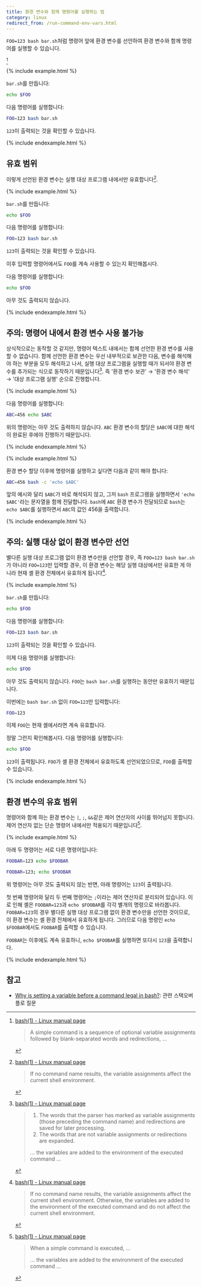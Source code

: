 ```yaml
---
title: 환경 변수와 함께 명령어를 실행하는 법
category: linux
redirect_from: /run-command-env-vars.html
---
```


`FOO=123 bash bar.sh`처럼 명령어 앞에 환경 변수를 선언하여 환경 변수와 함께 명령어를 실행할 수 있습니다.

[^simple-command]

[^simple-command]: [bash(1) - Linux manual page](http://man7.org/linux/man-pages/man1/bash.1.html#SHELL_GRAMMAR)

    > A simple command is a sequence of optional variable assignments followed by blank-separated words and redirections, ...

{% include example.html %}

`bar.sh`를 만듭니다:

```sh
echo $FOO
```

다음 명령어를 실행합니다:

```sh
FOO=123 bash bar.sh
```

`123`이 출력되는 것을 확인할 수 있습니다.

{% include endexample.html %}

## 유효 범위

이렇게 선언된 환경 변수는 실행 대상 프로그램 내에서만 유효합니다[^current-shell].

[^current-shell]: [bash(1) - Linux manual page](http://man7.org/linux/man-pages/man1/bash.1.html#SIMPLE_COMMAND_EXPANSION)

    > If no command name results, the variable assignments affect the current shell environment.
    
{% include example.html %}

`bar.sh`를 만듭니다:

```sh
echo $FOO
```

다음 명령어를 실행합니다:

```sh
FOO=123 bash bar.sh
```

`123`이 출력되는 것을 확인할 수 있습니다.

이후 입력할 명령어에서도 `FOO`를 계속 사용할 수 있는지 확인해봅시다.

다음 명령어를 실행합니다:

```sh
echo $FOO
```

아무 것도 출력되지 않습니다.

{% include endexample.html %}

## 주의: 명령어 내에서 환경 변수 사용 불가능

상식적으로는 동작할 것 같지만, 명령어 텍스트 내에서는 함께 선언한 환경 변수를 사용할 수 없습니다. 함께 선언한 환경 변수는 우선 내부적으로 보관한 다음, 변수를 해석해야 하는 부분을 모두 해석하고 나서, 실행 대상 프로그램을 실행할 때가 되서야 환경 변수를 추가되는 식으로 동작하기 때문입니다[^environment-executed]. 즉 '환경 변수 보관' → '환경 변수 해석' → '대상 프로그램 실행' 순으로 진행합니다.

[^environment-executed]: [bash(1) - Linux manual page](http://man7.org/linux/man-pages/man1/bash.1.html#SIMPLE_COMMAND_EXPANSION)

    > 1. The words that the parser has marked as variable assignments (those preceding the command name) and redirections are saved for later processing.
    > 2. The words that are not variable assignments or redirections are expanded.
    >
    > ... the variables are added to the environment of the executed command ...

{% include example.html %}

다음 명령어를 실행합니다:

```sh
ABC=456 echo $ABC
```

위의 명령어는 아무 것도 출력하지 않습니다. `ABC` 환경 변수의 할당은 `$ABC`에 대한 해석이 완료된 후에야 진행하기 때문입니다.

{% include endexample.html %}

{% include example.html %}

환경 변수 할당 이후에 명령어를 실행하고 싶다면 다음과 같이 해야 합니다:

```sh
ABC=456 bash -c 'echo $ABC'
```

앞의 예시와 달리 `$ABC`가 바로 해석되지 않고, 그저 `bash` 프로그램을 실행하면서 `'echo $ABC'`라는 문자열을 함께 전달합니다. `bash`에 `ABC` 환경 변수가 전달되므로 `bash`는 `echo $ABC`를 실행하면서 `ABC`의 값인 456을 출력합니다.

{% include endexample.html %}

## 주의: 실행 대상 없이 환경 변수만 선언

별다른 실행 대상 프로그램 없이 환경 변수만을 선언할 경우, 즉 `FOO=123 bash bar.sh`가 아니라 `FOO=123`만 입력할 경우, 이 환경 변수는 해당 실행 대상에서만 유효한 게 아니라 현재 셸 환경 전체에서 유효하게 됩니다[^current-shell-environment-executed].

[^current-shell-environment-executed]: [bash(1) - Linux manual page](http://man7.org/linux/man-pages/man1/bash.1.html#SIMPLE_COMMAND_EXPANSION)

    > If no command name results, the variable assignments affect the current shell environment.  Otherwise, the variables are added to the environment of the executed command and do not affect the current shell environment.

{% include example.html %}

`bar.sh`를 만듭니다:

```sh
echo $FOO
```

다음 명령어를 실행합니다:

```sh
FOO=123 bash bar.sh
```

`123`이 출력되는 것을 확인할 수 있습니다.

이제 다음 명령어를 실행합니다:

```sh
echo $FOO
```

아무 것도 출력되지 않습니다. `FOO`는 `bash bar.sh`를 실행하는 동안만 유효하기 때문입니다.

이번에는 `bash bar.sh` 없이 `FOO=123`만 입력합니다:

```sh
FOO=123
```

이제 `FOO`는 현재 셸에서라면 계속 유효합니다.

정말 그런지 확인해봅시다. 다음 명령어를 실행합니다:

```sh
echo $FOO
```

`123`이 출력됩니다. `FOO`가 셸 환경 전체에서 유효하도록 선언되었으므로, `FOO`를 출력할 수 있습니다.

{% include endexample.html %}

## 환경 변수의 유효 범위

명령어와 함께 하는 환경 변수는 `|`, `;`, `&&`같은 제어 연산자의 사이를 뛰어넘지 못합니다. 제어 연산자 없는 단순 명령어 내에서만 적용되기 때문입니다[^simple-command-variables].

[^simple-command-variables]: [bash(1) - Linux manual page](http://man7.org/linux/man-pages/man1/bash.1.html#SIMPLE_COMMAND_EXPANSION)

    > When a simple command is executed, ...
    >
    > ... the variables are added to the environment of the executed command ...

{% include example.html %}

아래 두 명령어는 서로 다른 명령어입니다:

```sh
FOOBAR=123 echo $FOOBAR
```

```sh
FOOBAR=123; echo $FOOBAR
```

위 명령어는 아무 것도 출력되지 않는 반면, 아래 명령어는 `123`이 출력됩니다.

첫 번째 명령어와 달리 두 번째 명령어는 `;`이라는 제어 연산자로 분리되어 있습니다. 이로 인해 셸은 `FOOBAR=123`과 `echo $FOOBAR`를 각각 별개의 명령으로 바라봅니다. `FOOBAR=123`의 경우 별다른 실행 대상 프로그램 없이 환경 변수만을 선언한 것이므로, 이 환경 변수는 셸 환경 전체에서 유효하게 됩니다. 그러므로 다음 명령인 `echo $FOOBAR`에서도 `FOOBAR`를 출력할 수 있습니다.

`FOOBAR`는 이후에도 계속 유효하니, `echo $FOOBAR`를 실행하면 또다시 `123`을 출력합니다.

{% include endexample.html %}

## 참고

- [Why is setting a variable before a command legal in bash?](https://unix.stackexchange.com/questions/126938/why-is-setting-a-variable-before-a-command-legal-in-bash): 관련 스택오버플로 질문
